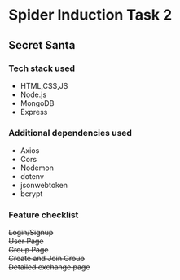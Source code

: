 # Spider Induction Task 2
## Secret Santa
### Tech stack used

<ul>
    <li>HTML,CSS,JS</li>
    <li>Node.js</li>
    <li>MongoDB</li>
    <li>Express</li>
</ul>

### Additional dependencies used

<ul>
    <li>Axios</li>
    <li>Cors</li>
    <li>Nodemon</li>
    <li>dotenv</li>
    <li>jsonwebtoken</li>
    <li>bcrypt</li>
</ul>

### Feature checklist
<p>
    <s> Login/Signup </s> <br>
    <s>User Page</s><br>
    <s>Group Page</s><br>
    <s>Create and Join Group</s><br>
    <s>Detailed exchange page</s><br>
</p>
